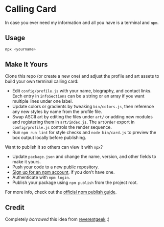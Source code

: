 # Calling Card

In case you ever need my information and all you have is a terminal and `npm`.

## Usage

```bash
npx <yourname>
```

## Make It Yours

Clone this repo (or create a new one) and adjust the profile and art assets to build your own terminal calling card:

- Edit `config/profile.js` with your name, biography, and contact links. Each entry in `infoSections` can be a string or an array if you want multiple lines under one label.
- Update colors or gradients by tweaking `bin/colors.js`, then reference any new styles by name from the profile file.
- Swap ASCII art by editing the files under `art/` or adding new modules and registering them in `art/index.js`. The `artOrder` export in `config/profile.js` controls the render sequence.
- Run `npm run lint` for style checks and `node bin/card.js` to preview the box output locally before publishing.

Want to publish it so others can view it with `npx`?

- Update `package.json` and change the name, version, and other fields to make it yours.
- Push your code to a new public repository.
- [Sign up for an npm account](https://www.npmjs.com/signup), if you don't have one.
- Authenticate with `npm login`.
- Publish your package using `npm publish` from the project root.

For more info, check out the [official npm publish guide](https://docs.npmjs.com/cli/v11/commands/npm-publish).

## Credit

Completely *borrowed* this idea from [reverentgeek](https://github.com/reverentgeek/reverentgeek-card) :)
